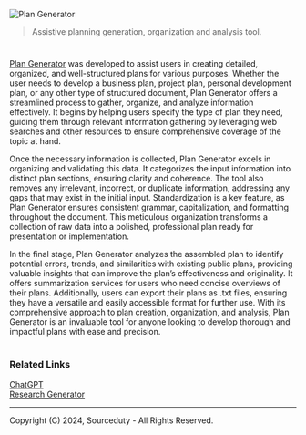 ![Plan Generator](https://github.com/user-attachments/assets/7d885cd5-1365-423b-bd9d-0940da7448c1)

> Assistive planning generation, organization and analysis tool.

#

[Plan Generator](https://chatgpt.com/g/g-jgcFfSxHQ-plan-generator) was developed to assist users in creating detailed, organized, and well-structured plans for various purposes. Whether the user needs to develop a business plan, project plan, personal development plan, or any other type of structured document, Plan Generator offers a streamlined process to gather, organize, and analyze information effectively. It begins by helping users specify the type of plan they need, guiding them through relevant information gathering by leveraging web searches and other resources to ensure comprehensive coverage of the topic at hand.

Once the necessary information is collected, Plan Generator excels in organizing and validating this data. It categorizes the input information into distinct plan sections, ensuring clarity and coherence. The tool also removes any irrelevant, incorrect, or duplicate information, addressing any gaps that may exist in the initial input. Standardization is a key feature, as Plan Generator ensures consistent grammar, capitalization, and formatting throughout the document. This meticulous organization transforms a collection of raw data into a polished, professional plan ready for presentation or implementation.

In the final stage, Plan Generator analyzes the assembled plan to identify potential errors, trends, and similarities with existing public plans, providing valuable insights that can improve the plan’s effectiveness and originality. It offers summarization services for users who need concise overviews of their plans. Additionally, users can export their plans as .txt files, ensuring they have a versatile and easily accessible format for further use. With its comprehensive approach to plan creation, organization, and analysis, Plan Generator is an invaluable tool for anyone looking to develop thorough and impactful plans with ease and precision.

#
### Related Links

[ChatGPT](https://github.com/sourceduty/ChatGPT)
<br>
[Research Generator](https://github.com/sourceduty/Research_Generator)

***
Copyright (C) 2024, Sourceduty - All Rights Reserved.
